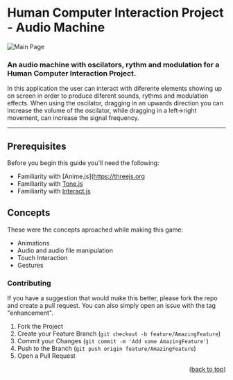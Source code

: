
# Human Computer Interaction Project - Audio Machine

![Main Page](https://github.com/Surpr1se0/RunChickenRun/assets/86316775/43284309-e879-41e7-ab95-baf74f540ead "Main Page")

### An audio machine with oscilators, rythm and modulation for a Human Computer Interaction Project.

In this application the user can interact with diferente elements showing up on screen in order to produce diferent sounds, rythms and modulation effects. When using the oscilator, dragging in an upwards direction you can increase the volume of the oscilator, while dragging in a left->right movement, can increase the signal frequency.

---
## Prerequisites

Before you begin this guide you'll need the following:

- Familiarity with [Anime.js](https://threejs.org
- Familiarity with [Tone.js](https://threejs.org/)
- Familiarity with [Interact.js]()


## Concepts
These were the concepts aproached while making this game: 

- Animations 
- Audio and audio file manipulation
- Touch Interaction 
- Gestures

### Contributing

If you have a suggestion that would make this better, please fork the repo and create a pull request. You can also simply open an issue with the tag "enhancement".

1. Fork the Project
2. Create your Feature Branch (`git checkout -b feature/AmazingFeature`)
3. Commit your Changes (`git commit -m 'Add some AmazingFeature'`)
4. Push to the Branch (`git push origin feature/AmazingFeature`)
5. Open a Pull Request

<p align="right">(<a href="#top">back to top</a>)</p>
